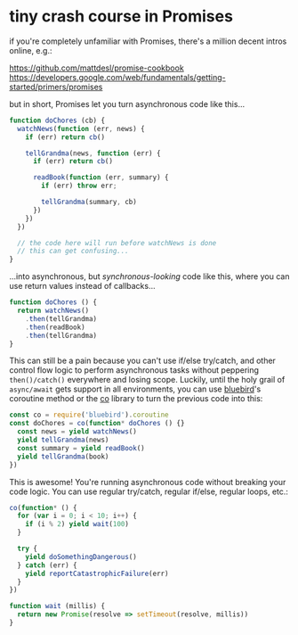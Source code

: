 # tiny crash course in Promises

if you're completely unfamiliar with Promises, there's a million decent intros online, e.g.:

https://github.com/mattdesl/promise-cookbook  
https://developers.google.com/web/fundamentals/getting-started/primers/promises

but in short, Promises let you turn asynchronous code like this...

```js
function doChores (cb) {
  watchNews(function (err, news) {
    if (err) return cb()

    tellGrandma(news, function (err) {
      if (err) return cb()

      readBook(function (err, summary) {
        if (err) throw err;

        tellGrandma(summary, cb)
      })
    })
  })

  // the code here will run before watchNews is done
  // this can get confusing...
}
```

...into asynchronous, but *synchronous-looking* code like this, where you can use return values instead of callbacks...

```js
function doChores () {
  return watchNews()
    .then(tellGrandma)
    .then(readBook)
    .then(tellGrandma)
}
```

This can still be a pain because you can't use if/else try/catch, and other control flow logic to perform asynchronous tasks without peppering `then()/catch()` everywhere and losing scope. Luckily, until the holy grail of `async/await` gets support in all environments, you can use [bluebird](https://github.com/petkaantonov/bluebird)'s coroutine method or the [co](https://github.com/tj/co) library to turn the previous code into this:

```js
const co = require('bluebird').coroutine
const doChores = co(function* doChores () {}
  const news = yield watchNews()
  yield tellGrandma(news)
  const summary = yield readBook()
  yield tellGrandma(book)
})
```

This is awesome! You're running asynchronous code without breaking your code logic. You can use regular try/catch, regular if/else, regular loops, etc.:

```js
co(function* () {
  for (var i = 0; i < 10; i++) {
    if (i % 2) yield wait(100)
  }

  try {
    yield doSomethingDangerous()
  } catch (err) {
    yield reportCatastrophicFailure(err)
  }
})

function wait (millis) {
  return new Promise(resolve => setTimeout(resolve, millis))
}
``` 
